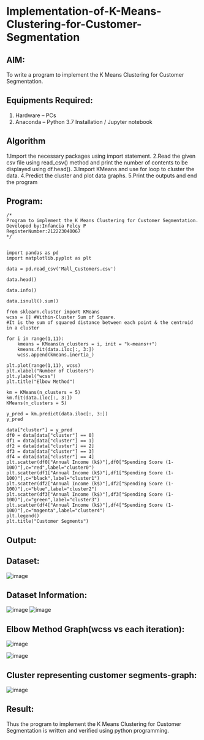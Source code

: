 # Implementation-of-K-Means-Clustering-for-Customer-Segmentation

## AIM:
To write a program to implement the K Means Clustering for Customer Segmentation.

## Equipments Required:
1. Hardware – PCs
2. Anaconda – Python 3.7 Installation / Jupyter notebook

## Algorithm
1.Import the necessary packages using import statement.
2.Read the given csv file using read_csv() method and print the number of contents to be displayed using df.head().
3.Import KMeans and use for loop to cluster the data.
4.Predict the cluster and plot data graphs.
5.Print the outputs and end the program

## Program:
```
/*
Program to implement the K Means Clustering for Customer Segmentation.
Developed by:Infancia Felcy P 
RegisterNumber:212223040067
*/
```

```

import pandas as pd
import matplotlib.pyplot as plt

data = pd.read_csv('Mall_Customers.csv')

data.head()

data.info()

data.isnull().sum()

from sklearn.cluster import KMeans
wcss = [] #Within-Cluster Sum of Square.
#It is the sum of squared distance between each point & the centroid in a cluster

for i in range(1,11):
    kmeans = KMeans(n_clusters = i, init = "k-means++")
    kmeans.fit(data.iloc[:, 3:])
    wcss.append(kmeans.inertia_)

plt.plot(range(1,11), wcss)
plt.xlabel("Number of Clusters")
plt.ylabel("wcss")
plt.title("Elbow Method")

km = KMeans(n_clusters = 5)
km.fit(data.iloc[:, 3:])
KMeans(n_clusters = 5)

y_pred = km.predict(data.iloc[:, 3:])
y_pred

data["cluster"] = y_pred
df0 = data[data["cluster"] == 0]
df1 = data[data["cluster"] == 1]
df2 = data[data["cluster"] == 2]
df3 = data[data["cluster"] == 3]
df4 = data[data["cluster"] == 4]
plt.scatter(df0["Annual Income (k$)"],df0["Spending Score (1-100)"],c="red",label="cluster0")
plt.scatter(df1["Annual Income (k$)"],df1["Spending Score (1-100)"],c="black",label="cluster1")
plt.scatter(df2["Annual Income (k$)"],df2["Spending Score (1-100)"],c="blue",label="cluster2")
plt.scatter(df3["Annual Income (k$)"],df3["Spending Score (1-100)"],c="green",label="cluster3")
plt.scatter(df4["Annual Income (k$)"],df4["Spending Score (1-100)"],c="magenta",label="cluster4")
plt.legend()
plt.title("Customer Segments")

```
## Output:
## Dataset:
![image](https://github.com/user-attachments/assets/fd00d76a-62bd-4daf-b02b-32afd72b533f)

## Dataset Information:
![image](https://github.com/user-attachments/assets/594d68de-e74c-46bd-9285-4ca327c4ede6)
![image](https://github.com/user-attachments/assets/f58a34fc-38bb-4522-94d9-961e3b84de26)

##  Elbow Method Graph(wcss vs each iteration):

![image](https://github.com/user-attachments/assets/0ab186aa-ecd4-4a85-9804-18b1a9f2242d)


![image](https://github.com/user-attachments/assets/ba787bf5-5955-4887-b901-a42a43c03d39)


## Cluster representing customer segments-graph:
![image](https://github.com/user-attachments/assets/53ff7780-18f7-4b8c-8d6d-c24104feb9b6)



## Result:
Thus the program to implement the K Means Clustering for Customer Segmentation is written and verified using python programming.
